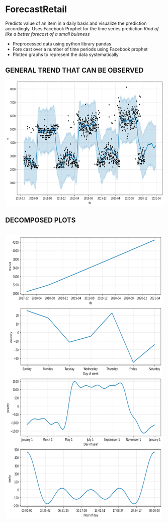 # ForecastRetail
Predicts value of an item in a daily basis and visualize the prediction accordingly. Uses Facebook Prophet for the time series prediction
*Kind of like a better forecast of a small buisness*
<br>
* Preprocessed data using python library pandas
* Fore cast over a number of time periods using Facebook prophet
* Plotted graphs to represent the data systematically

## GENERAL TREND THAT CAN BE OBSERVED

<img src="retail_plots/general.png" width="700" height="400"/>
<br>

## DECOMPOSED PLOTS

<br>
<img src="retail_plots/trend.png" width="500" height="900"/>

